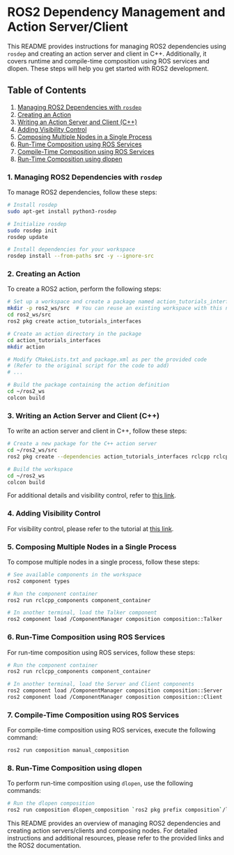 # ROS2 Dependency Management and Action Server/Client

This README provides instructions for managing ROS2 dependencies using `rosdep` and creating an action server and client in C++. Additionally, it covers runtime and compile-time composition using ROS services and dlopen. These steps will help you get started with ROS2 development.

## Table of Contents
1. [Managing ROS2 Dependencies with `rosdep`](#managing-ros2-dependencies)
2. [Creating an Action](#creating-an-action)
3. [Writing an Action Server and Client (C++)](#writing-an-action-server-and-client-c++)
4. [Adding Visibility Control](#adding-visibility-control)
5. [Composing Multiple Nodes in a Single Process](#composing-multiple-nodes)
6. [Run-Time Composition using ROS Services](#run-time-composition-ros-services)
7. [Compile-Time Composition using ROS Services](#compile-time-composition-ros-services)
8. [Run-Time Composition using dlopen](#run-time-composition-dlopen)

### 1. Managing ROS2 Dependencies with `rosdep`<a name="managing-ros2-dependencies"></a>

To manage ROS2 dependencies, follow these steps:

```bash
# Install rosdep
sudo apt-get install python3-rosdep

# Initialize rosdep
sudo rosdep init
rosdep update

# Install dependencies for your workspace
rosdep install --from-paths src -y --ignore-src
```

### 2. Creating an Action<a name="creating-an-action"></a>

To create a ROS2 action, perform the following steps:

```bash
# Set up a workspace and create a package named action_tutorials_interfaces
mkdir -p ros2_ws/src  # You can reuse an existing workspace with this naming convention
cd ros2_ws/src
ros2 pkg create action_tutorials_interfaces

# Create an action directory in the package
cd action_tutorials_interfaces
mkdir action

# Modify CMakeLists.txt and package.xml as per the provided code
# (Refer to the original script for the code to add)
# ...

# Build the package containing the action definition
cd ~/ros2_ws
colcon build
```

### 3. Writing an Action Server and Client (C++)<a name="writing-an-action-server-and-client-c++"></a>

To write an action server and client in C++, follow these steps:

```bash
# Create a new package for the C++ action server
cd ~/ros2_ws/src
ros2 pkg create --dependencies action_tutorials_interfaces rclcpp rclcpp_action rclcpp_components -- action_tutorials_cpp

# Build the workspace
cd ~/ros2_ws
colcon build
```

For additional details and visibility control, refer to [this link](https://docs.ros.org/en/humble/Tutorials/Intermediate/Writing-an-Action-Server-Client/Cpp.html#adding-in-visibility-control).

### 4. Adding Visibility Control<a name="adding-visibility-control"></a>

For visibility control, please refer to the tutorial at [this link](https://docs.ros.org/en/humble/Tutorials/Intermediate/Writing-an-Action-Server-Client/Cpp.html#adding-in-visibility-control).

### 5. Composing Multiple Nodes in a Single Process<a name="composing-multiple-nodes"></a>

To compose multiple nodes in a single process, follow these steps:

```bash
# See available components in the workspace
ros2 component types

# Run the component container
ros2 run rclcpp_components component_container

# In another terminal, load the Talker component
ros2 component load /ComponentManager composition composition::Talker
```

### 6. Run-Time Composition using ROS Services<a name="run-time-composition-ros-services"></a>

For run-time composition using ROS services, follow these steps:

```bash
# Run the component container
ros2 run rclcpp_components component_container

# In another terminal, load the Server and Client components
ros2 component load /ComponentManager composition composition::Server
ros2 component load /ComponentManager composition composition::Client
```

### 7. Compile-Time Composition using ROS Services<a name="compile-time-composition-ros-services"></a>

For compile-time composition using ROS services, execute the following command:

```bash
ros2 run composition manual_composition
```

### 8. Run-Time Composition using dlopen<a name="run-time-composition-dlopen"></a>

To perform run-time composition using `dlopen`, use the following commands:

```bash
# Run the dlopen composition
ros2 run composition dlopen_composition `ros2 pkg prefix composition`/lib/libtalker_component.so `ros2 pkg prefix composition`/lib/liblistener_component.so
```

This README provides an overview of managing ROS2 dependencies and creating action servers/clients and composing nodes. For detailed instructions and additional resources, please refer to the provided links and the ROS2 documentation.